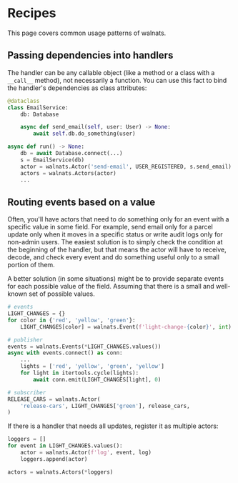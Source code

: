 # Recipes

This page covers common usage patterns of walnats.

## Passing dependencies into handlers

The handler can be any callable object (like a method or a class with a `__call__` method), not necessarily a function. You can use this fact to bind the handler's dependencies as class attributes:

```python
@dataclass
class EmailService:
    db: Database

    async def send_email(self, user: User) -> None:
        await self.db.do_something(user)

async def run() -> None:
    db = await Database.connect(...)
    s = EmailService(db)
    actor = walnats.Actor('send-email', USER_REGISTERED, s.send_email)
    actors = walnats.Actors(actor)
    ...
```

## Routing events based on a value

Often, you'll have actors that need to do something only for an event with a specific value in some field. For example, send email only for a parcel update only when it moves in a specific status or write audit logs only for non-admin users. The easiest solution is to simply check the condition at the beginning of the handler, but that means the actor will have to receive, decode, and check every event and do something useful only to a small portion of them.

A better solution (in some situations) might be to provide separate events for each possible value of the field. Assuming that there is a small and well-known set of possible values.

```python
# events
LIGHT_CHANGES = {}
for color in {'red', 'yellow', 'green'}:
    LIGHT_CHANGES[color] = walnats.Event(f'light-change-{color}', int)

# publisher
events = walnats.Events(*LIGHT_CHANGES.values())
async with events.connect() as conn:
    ...
    lights = ['red', 'yellow', 'green', 'yellow']
    for light in itertools.cycle(lights):
        await conn.emit(LIGHT_CHANGES[light], 0)

# subscriber
RELEASE_CARS = walnats.Actor(
    'release-cars', LIGHT_CHANGES['green'], release_cars,
)
```

If there is a handler that needs all updates, register it as multiple actors:

```python
loggers = []
for event in LIGHT_CHANGES.values():
    actor = walnats.Actor(f'log', event, log)
    loggers.append(actor)

actors = walnats.Actors(*loggers)
```
